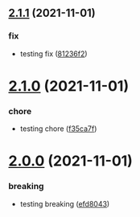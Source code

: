 ## [2.1.1](https://github.com/eoludotun-harrys/foo/compare/v2.1.0...v2.1.1) (2021-11-01)


### fix

* testing fix ([81236f2](https://github.com/eoludotun-harrys/foo/commit/81236f23e2cc835beceb4b750e3bcfb0fd2d47a4))

# [2.1.0](https://github.com/eoludotun-harrys/foo/compare/v2.0.0...v2.1.0) (2021-11-01)


### chore

* testing chore ([f35ca7f](https://github.com/eoludotun-harrys/foo/commit/f35ca7f52dafa0e70635f6965d45cd8c298be505))

# [2.0.0](https://github.com/eoludotun-harrys/foo/compare/v1.0.0...v2.0.0) (2021-11-01)


### breaking

* testing breaking ([efd8043](https://github.com/eoludotun-harrys/foo/commit/efd804309bae826b8597a05311853d4fa597507f))
